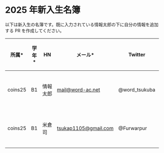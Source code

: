 # 2025 年新入生名簿

以下は新入生の名簿です。既に入力されている情報太郎の下に自分の情報を追加する PR を作成してください。

| 所属\*  | 学年\* | HN        | メール\*         | Twitter       | コメント   |
| ------- | ------ | --------- | ---------------- | ------------- | ---------- |
| coins25 | B1     | 情報 太郎 | mail@word-ac.net | @word_tsukuba | 頑張ります |
| coins25 | B1     | 米倉 司　 | tsukap1105@gmail.com | @Furwarpur | 初心者です |

